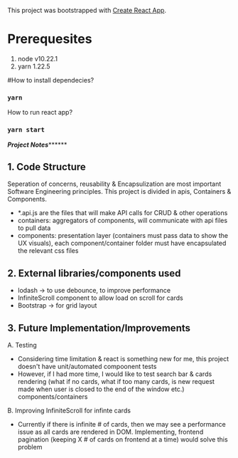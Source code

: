This project was bootstrapped with [Create React App](https://github.com/facebook/create-react-app).

# Prerequesites
1. node v10.22.1
2. yarn 1.22.5

#How to install dependecies?
### `yarn`

How to run react app?
### `yarn start`

*****************Project Notes***********************

## 1. Code Structure
Seperation of concerns, reusability & Encapsulization are most important Software Engineering principles. This project is divided in apis, Containers & Components.
- *.api.js are the files that will make API calls for CRUD & other operations
- containers: aggregators of components, will communicate with api files to pull data
- components: presentation layer (containers must pass data to show the UX visuals), each component/container folder must have encapsulated the relevant css files

## 2. External libraries/components used
- lodash -> to use debounce, to improve performance
- InfiniteScroll component to allow load on scroll for cards
- Bootstrap -> for grid layout

## 3. Future Implementation/Improvements
A. Testing
- Considering time limitation & react is something new for me, this project doesn't have unit/automated compoonent tests
- However, if I had more time, I would like to test search bar & cards rendering (what if no cards, what if too many cards, is new request made when user is closed to the end of the window etc.) components/containers

B. Improving InfiniteScroll for infinte cards
- Currently if there is infinite # of cards, then we may see a performance issue as all cards are rendered in DOM. Implementing, frontend pagination (keeping X # of cards on frontend at a time) would solve this problem

